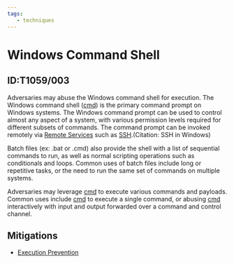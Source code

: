 ```yaml
---
tags:
   - techniques
---
```

# Windows Command Shell
## ID:T1059/003
Adversaries may abuse the Windows command shell for execution. The Windows command shell ([cmd](software/S0106)) is the primary command prompt on Windows systems. The Windows command prompt can be used to control almost any aspect of a system, with various permission levels required for different subsets of commands. The command prompt can be invoked remotely via [Remote Services](techniques/T1021) such as [SSH](techniques/T1021/004).(Citation: SSH in Windows)

Batch files (ex: .bat or .cmd) also provide the shell with a list of sequential commands to run, as well as normal scripting operations such as conditionals and loops. Common uses of batch files include long or repetitive tasks, or the need to run the same set of commands on multiple systems.

Adversaries may leverage [cmd](software/S0106) to execute various commands and payloads. Common uses include [cmd](software/S0106) to execute a single command, or abusing [cmd](software/S0106) interactively with input and output forwarded over a command and control channel.
## Mitigations
* [Execution Prevention](mitigations/M1038)
